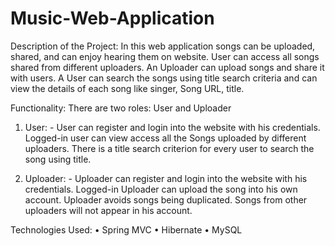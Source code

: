 # Music-Web-Application

Description of the Project:
In this web application songs can be uploaded, shared, and can enjoy hearing them on website. User can access all songs shared from different uploaders. An Uploader can upload songs and share it with users. A User can search the songs using title search criteria and can view the details of each song like singer, Song URL, title.

Functionality:
There are two roles: User and Uploader

1.	User: - User can register and login into the website with his credentials. 
Logged-in user can view access all the Songs uploaded by different uploaders. There is a title search criterion for every user to search the song using title.

2.	Uploader: - Uploader can register and login into the website with his credentials.  Logged-in Uploader can upload the song into his own account. Uploader avoids songs being duplicated. Songs from other uploaders will not appear in his account.

Technologies Used:
•	Spring MVC
•	Hibernate
•	MySQL
